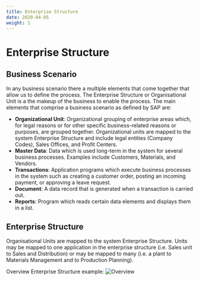 ```yaml
---
title: Enterprise Structure
date: 2020-04-05
weight: 1
---
```

# Enterprise Structure

## Business Scenario

In any business scenario there a multiple elements that come together that allow us to define the process. The Enterprise Structure or Organisational Unit is a the makeup of the business to enable the process. The main elements that comprise a business scenario as defined by SAP are:

- **Organizational Unit**: Organizational grouping of enterprise areas which, for legal reasons or for other specific business-related reasons or purposes, are grouped together. Organizational units are mapped to the system Enterprise Structure and include legal entities (Company Codes), Sales Offices, and Profit Centers.
- **Master Data**: Data which is used long-term in the system for several business processes.  Examples include Customers, Materials, and Vendors.
- **Transactions**: Application programs which execute business processes in the system such as creating a customer order, posting an incoming payment, or approving a leave request.
- **Document**: A data record that is generated when a transaction is carried out.
- **Reports**: Program which reads certain data elements and displays them in a list.

## Enterprise Structure

Organisational Units are mapped to the system Enterprise Structure. Units may be mapped to one application in the enterprise structure (i.e. Sales unit to Sales and Distribution) or may be mapped to many (i.e. a plant to Materials Management and to Production Planning).

Overview Enterprise Structure example:
![Overview](/SAPNotes/static/images/ent-str-overview.png "Enterprise Structure Overview")
